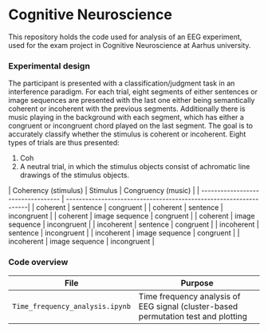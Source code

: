 # Cognitive Neuroscience

This repository holds the code used for analysis of an EEG experiment, used for the exam project in Cognitive Neuroscience at Aarhus university.

### Experimental design
The participant is presented with a classification/judgment task in an interference paradigm. For each trial, eight segments of either sentences or image sequences are presented with the last one either being semantically coherent or incoherent with the previous segments. Additionally there is music playing in the background with each segment, which has either a congruent or incongruent chord played on the last segment. The goal is to accurately classify whether the stimulus is coherent or incoherent. Eight types of trials are thus presented:
1. Coh
3. A neutral trial, in which the stimulus objects consist of achromatic line drawings of the stimulus objects.

| Coherency (stimulus)             | Stimulus     |   Congruency (music)         |
| ---------------------------------- | ------------------------------------------------------------------|
|  coherent  |   sentence        | congruent |
|  coherent  |   sentence        | incongruent |
|  coherent  |   image sequence        | congruent |
|  coherent  |   image sequence        | incongruent |
|  incoherent  |   sentence        | congruent |
|  incoherent  |   sentence        | incongruent |
|  incoherent  |   image sequence        | congruent |
|  incoherent  |   image sequence        | incongruent |

### Code overview
| File                               | Purpose                                                           |
| ---------------------------------- | ------------------------------------------------------------------|
| `Time_frequency_analysis.ipynb`                        | Time frequency analysis of EEG signal (cluster-based permutation test and plotting            |
